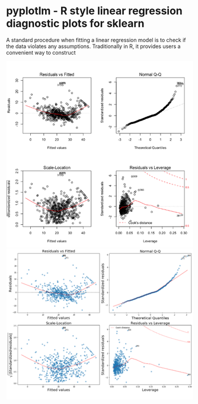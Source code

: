 # pyplotlm - R style linear regression diagnostic plots for sklearn

A standard procedure when fitting a linear regression model is to check if the data violates any assumptions. Traditionally in R, it provides users a convenient way to construct 


![](https://github.com/esmondhkchu/pyplotlm/blob/dev/graph/R_plot.png)
![](https://github.com/esmondhkchu/pyplotlm/blob/dev/graph/python_plot.png)
